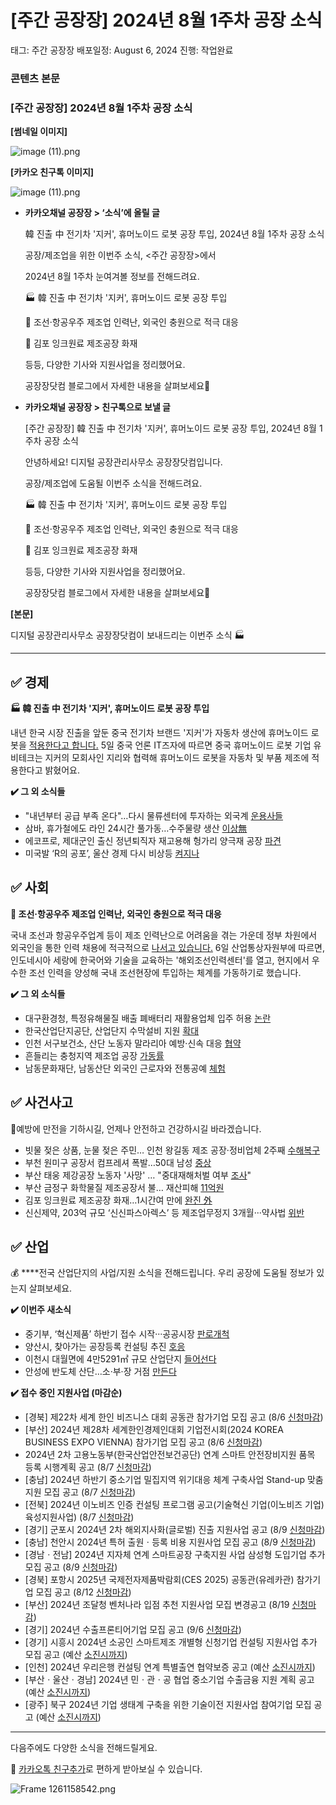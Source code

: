 # [주간 공장장] 2024년 8월 1주차 공장 소식

태그: 주간 공장장
배포일정: August 6, 2024
진행: 작업완료

### 콘텐츠 본문

### **[주간 공장장] 2024년 8월 1주차 공장 소식**

**[썸네일 이미지]**

![image (11).png](image_(11).png)

**[카카오 친구톡 이미지]**

![image (11).png](image_(11).png)

- **카카오채널 공장장 > ‘소식’에 올릴 글**
    
    韓 진출 中 전기차 '지커', 휴머노이드 로봇 공장 투입, 2024년 8월 1주차 공장 소식
    
    공장/제조업을 위한 이번주 소식, <주간 공장장>에서
    
    2024년 8월 1주차 눈여겨볼 정보를 전해드려요.
    
    🏭 韓 진출 中 전기차 '지커', 휴머노이드 로봇 공장 투입
    
    **🥪** 조선·항공우주 제조업 인력난, 외국인 충원으로 적극 대응
    
    🧯 김포 잉크원료 제조공장 화재
    
    등등, 다양한 기사와 지원사업을 정리했어요.
    
    공장장닷컴 블로그에서 자세한 내용을 살펴보세요🤗
    
- **카카오채널 공장장 > 친구톡으로 보낼 글**
    
    [주간 공장장] 韓 진출 中 전기차 '지커', 휴머노이드 로봇 공장 투입, 2024년 8월 1주차 공장 소식
    
    안녕하세요! 디지털 공장관리사무소 공장장닷컴입니다.
    
    공장/제조업에 도움될 이번주 소식을 전해드려요.
    
    🏭 韓 진출 中 전기차 '지커', 휴머노이드 로봇 공장 투입
    
    **🥪** 조선·항공우주 제조업 인력난, 외국인 충원으로 적극 대응
    
    🧯 김포 잉크원료 제조공장 화재
    
    등등, 다양한 기사와 지원사업을 정리했어요.
    
    공장장닷컴 블로그에서 자세한 내용을 살펴보세요🤗
    

**[본문]**

디지털 공장관리사무소 공장장닷컴이 보내드리는 이번주 소식 🏭

---

## **✅ 경제**

**🏭 韓 진출 中 전기차 '지커', 휴머노이드 로봇 공장 투입**

내년 한국 시장 진출을 앞둔 중국 전기차 브랜드 '지커'가 자동차 생산에 휴머노이드 로봇을 [적용한다고 합니다.](https://zdnet.co.kr/view/?no=20240806022316) 5일 중국 언론 IT즈자에 따르면 중국 휴머노이드 로봇 기업 유비테크는 지커의 모회사인 지리와 협력해 휴머노이드 로봇을 자동차 및 부품 제조에 적용한다고 밝혔어요.

**✔️ 그 외 소식들**

- "내년부터 공급 부족 온다"…다시 물류센터에 투자하는 외국계 [운용사들](https://www.investchosun.com/m/article.html?contid=2024080580205)
- 삼바, 휴가철에도 라인 24시간 풀가동…수주물량 생산 [이상無](https://www.sedaily.com/NewsView/2DCWS93MXN)
- 에코프로, 제대군인 출신 정년퇴직자 재고용해 헝가리 양극재 공장 [파견](https://www.econonews.co.kr/news/articleView.html?idxno=349297)
- 미국발 ‘R의 공포’, 울산 경제 다시 비상등 [켜지나](https://www.ksilbo.co.kr/news/articleView.html?idxno=1005753)

## **✅** 사회

**🥪 조선·항공우주 제조업 인력난, 외국인 충원으로 적극 대응**

국내 조선과 항공우주업계 등이 제조 인력난으로 어려움을 겪는 가운데 정부 차원에서 외국인을 통한 인력 채용에 적극적으로 [나서고 있습니다.](https://www.newsis.com/view/NISX20240805_0002838809) 6일 산업통상자원부에 따르면, 인도네시아 세랑에 한국어와 기술을 교육하는 '해외조선인력센터'를 열고, 현지에서 우수한 조선 인력을 양성해 국내 조선현장에 투입하는 체계를 가동하기로 했습니다.

**✔️ 그 외 소식들**

- 대구환경청, 특정유해물질 배출 폐배터리 재활용업체 입주 허용 [논란](https://www.ynenews.kr/news/articleView.html?idxno=53831)
- 한국산업단지공단, 산업단지 수막설비 지원 [확대](https://www.m-i.kr/news/articleView.html?idxno=1147023)
- 인천 서구보건소, 산단 노동자 말라리아 예방·신속 대응 [협약](https://www.incheonilbo.com/news/articleView.html?idxno=1260929)
- 흔들리는 충청지역 제조업 공장 [가동률](https://www.ggilbo.com/news/articleView.html?idxno=1043172)
- 남동문화재단, 남동산단 외국인 근로자와 전통공예 [체험](https://www.imedialife.co.kr/news/articleView.html?idxno=51849)

## **✅** 사건사고

👷예방에 만전을 기하시길, 언제나 안전하고 건강하시길 바라겠습니다.

- 빗물 젖은 상품, 눈물 젖은 주민… 인천 왕길동 제조 공장·정비업체 2주째 [수해복구](https://www.msn.com/ko-kr/news/other/%EB%B9%97%EB%AC%BC-%EC%A0%96%EC%9D%80-%EC%83%81%ED%92%88-%EB%88%88%EB%AC%BC-%EC%A0%96%EC%9D%80-%EC%A3%BC%EB%AF%BC-%EC%9D%B8%EC%B2%9C-%EC%99%95%EA%B8%B8%EB%8F%99-%EC%A0%9C%EC%A1%B0-%EA%B3%B5%EC%9E%A5-%EC%A0%95%EB%B9%84%EC%97%85%EC%B2%B4-2%EC%A3%BC%EC%A7%B8-%EC%88%98%ED%95%B4%EB%B3%B5%EA%B5%AC/ar-AA1og4F3)
- 부천 원미구 공장서 컴프레셔 폭발…50대 남성 [중상](https://news.kbs.co.kr/news/pc/view/view.do?ncd=8028588)
- 부산 태웅 제강공장 노동자 '사망' … "중대재해처벌 여부 [조사](https://www.safetimes.co.kr/news/articleView.html?idxno=217771#google_vignette)"
- 부산 금정구 화학물질 제조공장서 불… 재산피해 [11억원](https://m.fpn119.co.kr/220378)
- 김포 잉크원료 제조공장 화재…1시간여 만에 [완진 外](https://www.yonhapnewstv.co.kr/news/MYH20240805009400641?srt=l&d=Y)
- 신신제약, 203억 규모 ‘신신파스아렉스’ 등 제조업무정지 3개월···약사법 [위반](https://www.msn.com/ko-kr/news/other/%EC%8B%A0%EC%8B%A0%EC%A0%9C%EC%95%BD-203%EC%96%B5-%EA%B7%9C%EB%AA%A8-%EC%8B%A0%EC%8B%A0%ED%8C%8C%EC%8A%A4%EC%95%84%EB%A0%89%EC%8A%A4-%EB%93%B1-%EC%A0%9C%EC%A1%B0%EC%97%85%EB%AC%B4%EC%A0%95%EC%A7%80-3%EA%B0%9C%EC%9B%94-%EC%95%BD%EC%82%AC%EB%B2%95-%EC%9C%84%EB%B0%98/ar-BB1lJULt?apiversion=v2&noservercache=1&domshim=1&renderwebcomponents=1&wcseo=1&batchservertelemetry=1&noservertelemetry=1)

## **✅** 산업

💰 ****전국 산업단지의 사업/지원 소식을 전해드립니다. 우리 공장에 도움될 정보가 있는지 살펴보세요.

**✔️ 이번주 새소식**

- 중기부, ‘혁신제품’ 하반기 접수 시작···공공시장 [판로개척](https://www.enewstoday.co.kr/news/articleView.html?idxno=2160619)
- 양산시, 찾아가는 공장등록 컨설팅 추진 [호응](https://www.gnnews.co.kr/news/articleView.html?idxno=559362)
- 이천시 대월면에 4만5291㎡ 규모 산업단지 [들어선다](https://www.koscaj.com/news/articleView.html?idxno=310013)
- 안성에 반도체 산단…소·부·장 거점 [만든다](https://www.hankyung.com/article/2024080531871)

**✔️ 접수 중인 지원사업 (마감순)**

- [경북] 제22차 세계 한인 비즈니스 대회 공동관 참가기업 모집 공고 (8/6 [신청마감](https://www.bizinfo.go.kr/web/lay1/bbs/S1T122C128/AS/74/view.do?target=PR&pblancId=PBLN_000000000099419&menuId=80001001001))
- [부산] 2024년 제28차 세계한인경제인대회 기업전시회(2024 KOREA BUSINESS EXPO VIENNA) 참가기업 모집 공고 (8/6 [신청마감](https://www.bizinfo.go.kr/web/lay1/bbs/S1T122C128/AS/74/view.do?target=PR&pblancId=PBLN_000000000099440&menuId=80001001001))
- 2024년 2차 고용노동부(한국산업안전보건공단) 연계 스마트 안전장비지원 품목 등록 시행계획 공고 (8/7 [신청마감](https://www.bizinfo.go.kr/web/lay1/bbs/S1T122C128/AS/74/view.do?target=PR&pblancId=PBLN_000000000099416&menuId=80001001001))
- [충남] 2024년 하반기 중소기업 밀집지역 위기대응 체계 구축사업 Stand-up 맞춤지원 모집 공고 (8/7 [신청마감](https://www.bizinfo.go.kr/web/lay1/bbs/S1T122C128/AS/74/view.do?target=PR&pblancId=PBLN_000000000099455))
- [전북] 2024년 이노비즈 인증 컨설팅 프로그램 공고(기술혁신 기업(이노비즈 기업) 육성지원사업) (8/7 [신청마감](https://www.bizinfo.go.kr/web/lay1/bbs/S1T122C128/AS/74/view.do?pblancId=PBLN_000000000098959))
- [경기] 군포시 2024년 2차 해외지사화(글로벌) 진출 지원사업 공고 (8/9 [신청마감](https://www.bizinfo.go.kr/web/lay1/bbs/S1T122C128/AS/74/view.do?target=PR&pblancId=PBLN_000000000099077&menuId=80001001001))
- [충남] 천안시 2024년 특허 출원ㆍ등록 비용 지원사업 모집 공고 (8/9 [신청마감](https://www.bizinfo.go.kr/web/lay1/bbs/S1T122C128/AS/74/view.do?target=PR&pblancId=PBLN_000000000099420&menuId=80001001001))
- [경남ㆍ전남] 2024년 지자체 연계 스마트공장 구축지원 사업 삼성형 도입기업 추가 모집 공고 (8/9 [신청마감](https://www.bizinfo.go.kr/web/lay1/bbs/S1T122C128/AS/74/view.do?target=PR&pblancId=PBLN_000000000099386))
- [경북] 포항시 2025년 국제전자제품박람회(CES 2025) 공동관(유레카관) 참가기업 모집 공고 (8/12 [신청마감](https://www.bizinfo.go.kr/web/lay1/bbs/S1T122C128/AS/74/view.do?target=PR&pblancId=PBLN_000000000099437&menuId=80001001001))
- [부산] 2024년 조달청 벤처나라 입점 추천 지원사업 모집 변경공고 (8/19 [신청마감](https://www.bizinfo.go.kr/web/lay1/bbs/S1T122C128/AS/74/view.do?target=PR&pblancId=PBLN_000000000099439&menuId=80001001001))
- [경기] 2024년 수출프론티어기업 모집 공고 (9/6 [신청마감](https://www.bizinfo.go.kr/web/lay1/bbs/S1T122C128/AS/74/view.do?target=PR&pblancId=PBLN_000000000099014&menuId=80001001001))
- [경기] 시흥시 2024년 소공인 스마트제조 개별형 신청기업 컨설팅 지원사업 추가 모집 공고 (예산 [소진시까지](https://www.bizinfo.go.kr/web/lay1/bbs/S1T122C128/AS/74/view.do?target=PR&pblancId=PBLN_000000000099456&menuId=80001001001))
- [인천] 2024년 우리은행 컨설팅 연계 특별출연 협약보증 공고 (예산 [소진시까지](https://www.bizinfo.go.kr/web/lay1/bbs/S1T122C128/AS/74/view.do?target=PR&pblancId=PBLN_000000000098998))
- [부산ㆍ울산ㆍ경남] 2024년 민ㆍ관ㆍ공 협업 중소기업 수출금융 지원 계획 공고 (예산 [소진시까지](https://www.bizinfo.go.kr/web/lay1/bbs/S1T122C128/AS/74/view.do?target=PR&pblancId=PBLN_000000000099272))
- [광주] 북구 2024년 기업 생태계 구축을 위한 기술이전 지원사업 참여기업 모집 공고 (예산 [소진시까지](https://www.bizinfo.go.kr/web/lay1/bbs/S1T122C128/AS/74/view.do?target=PR&pblancId=PBLN_000000000099464&menuId=80001001001))

---

다음주에도 다양한 소식을 전해드릴게요.

💬 [카카오톡 친구추가](http://pf.kakao.com/_Nfxmsxj)로 편하게 받아보실 수 있습니다.

![Frame 1261158542.png](Frame_1261158542.png)